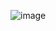 ![image](https://github.com/Izhan-07/Leetcode/assets/93210173/171ff30f-3c6b-4603-86de-7ae9c6a64175)

